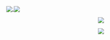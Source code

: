 <a href="https://github.com/anuraghazra/github-readme-stats">
  <img align="center" src="https://github-readme-stats.vercel.app/api?username=TomBell95&count_private=true&show_icons=true&theme=vue" />
</a>
<a href="https://github.com/anuraghazra/convoychat">
  <img align="center" src="https://github-readme-stats.vercel.app/api/top-langs/?username=TomBell95&layout=compact" />
</a>

<p align="center" dir="auto">
  <a target="_blank" rel="noopener noreferrer" href="">
    <img src="https://github-readme-stats.vercel.app/api?username=TomBell95&count_private=true&show_icons=true&theme=vue" style="max-width: 100%;">
  </a>
</p>
<p align="center" dir="auto">
  <a target="_blank" rel="noopener noreferrer" href="">
    <img src="https://github-readme-stats.vercel.app/api/top-langs/?username=TomBell95&layout=compact" style="max-width: 100%;">
  </a>
</p>
